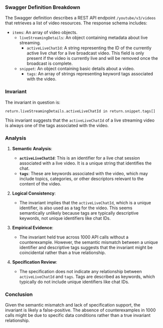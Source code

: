 ### Swagger Definition Breakdown

The Swagger definition describes a REST API endpoint `/youtube/v3/videos` that retrieves a list of video resources. The response schema includes:

- `items`: An array of video objects.
  - `liveStreamingDetails`: An object containing metadata about live streaming.
    - `activeLiveChatId`: A string representing the ID of the currently active live chat for a live broadcast video. This field is only present if the video is currently live and will be removed once the broadcast is complete.
  - `snippet`: An object containing basic details about a video.
    - `tags`: An array of strings representing keyword tags associated with the video.

### Invariant

The invariant in question is:

`return.liveStreamingDetails.activeLiveChatId in return.snippet.tags[]`

This invariant suggests that the `activeLiveChatId` of a live streaming video is always one of the tags associated with the video.

### Analysis

1. **Semantic Analysis**:
   - **`activeLiveChatId`**: This is an identifier for a live chat session associated with a live video. It is a unique string that identifies the chat.
   - **`tags`**: These are keywords associated with the video, which may include topics, categories, or other descriptors relevant to the content of the video.

2. **Logical Consistency**:
   - The invariant implies that the `activeLiveChatId`, which is a unique identifier, is also used as a tag for the video. This seems semantically unlikely because tags are typically descriptive keywords, not unique identifiers like chat IDs.

3. **Empirical Evidence**:
   - The invariant held true across 1000 API calls without a counterexample. However, the semantic mismatch between a unique identifier and descriptive tags suggests that the invariant might be coincidental rather than a true relationship.

4. **Specification Review**:
   - The specification does not indicate any relationship between `activeLiveChatId` and `tags`. Tags are described as keywords, which typically do not include unique identifiers like chat IDs.

### Conclusion

Given the semantic mismatch and lack of specification support, the invariant is likely a false-positive. The absence of counterexamples in 1000 calls might be due to specific data conditions rather than a true invariant relationship.
